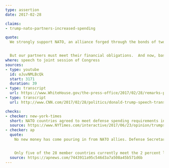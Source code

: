 ```yaml
---
type: assertion
date: 2017-02-28

claims:
- trump-nato-partners-increased-spending

quote:
  We strongly support NATO, an alliance forged through the bonds of two world wars that dethroned fascism, and a Cold War, and defeated communism.


  But our partners must meet their financial obligations.  And now, based on our very strong and frank discussions, they are beginning to do just that.
where: speech to joint session of Congress
sources:
- type: youtube
  id: oJuvNMLBcQk
  start: 3171
  duration: 39
- type: transcript
  url: https://www.WhiteHouse.gov/the-press-office/2017/02/28/remarks-president-trump-joint-address-congress
- type: transcript
  url: http://www.CNN.com/2017/02/28/politics/donald-trump-speech-transcript-full-text/index.html

checks:
- checker: new-york-times
  short: NATO countries agreed to meet defense spending requirements in 2014.
  source: https://www.NYTimes.com/interactive/2017/06/23/opinion/trumps-lies.html
- checker: ap
  quote:
    No new money has come pouring in from NATO allies. Defense Secretary Jim Mattis made a strong case when he met with allied defense ministers at a NATO gathering last month, pressing them to meet their 2014 commitment to spend 2 percent of their gross domestic product on defense by 2024. Mattis and other leaders said the allies understood the message and there was some discussion about working out plans to meet the goal.


    Only five of the 28 member countries currently meet the 2 percent level, and no new commitments have been made since the NATO meeting. Others in the alliance have routinely said they will work toward the increase. In any event, the commitment is for these nations to spend more on their own military capabilities, which would strengthen the alliance, not to hand over money.
  source: https://apnews.com/7443911a95c546d3a7a508a45b571d6b
---
```

